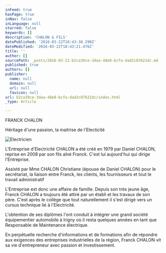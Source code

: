 ```yaml
---
inFeed: true
hasPage: true
inNav: false
inLanguage: null
starred: false
keywords: []
description: 'CHALON & FILS'
datePublished: '2016-03-22T18:43:38.290Z'
dateModified: '2016-03-22T18:43:21.476Z'
title: ''
author: []
sourcePath: _posts/2016-03-21-b2ca39ce-3daa-48e0-bcfa-dad2c87621dc.md
published: true
authors: []
publisher:
  name: null
  domain: null
  url: null
  favicon: null
url: b2ca39ce-3daa-48e0-bcfa-dad2c87621dc/index.html
_type: Article

---
```

FRANCK CHALON

Héritage d'une passion, la maitrise de l'Electicité

![Electricien ](https://the-grid-user-content.s3-us-west-2.amazonaws.com/4a774964-b304-414a-9bb9-c588eee238e1.jpg)

L'Entreprise d'Electricité CHALON a été créé en 1979 par Daniel CHALON, reprise en 2008 par son fils aîné Franck. C'est lui aujourd'hui qui dirige l'Entreprise.

Assisté par Mme CHALON Christiane (épouse de Daniel CHALON) pour le secrétariat, la liaison entre Franck, les clients, les fournisseurs et tout le travail administratif

L'Entreprise est donc une affaire de famille. Depuis son très jeune âge, Franck CHALON a toujours été attiré par un établi et les travaux de son père. C'est  après le collège que tout naturellement il s'est dirigé vers un cursus technique lié à l'Electricité.

L'obtention de ses diplômes l'ont conduit à intégrer une grand société équipementier automobile à Irigny où il resta quelques années en tant que Responsable de Maintenance électrique.

En perpétuelle recherche d'informations et de formations afin de répondre aux exigences des entreprises industrielles de la région, Franck CHALON vit sa vie d'entrepreneur avec passion et investissement.